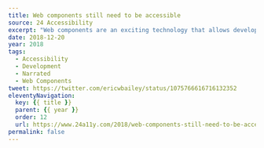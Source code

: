 ```yaml
---
title: Web components still need to be accessible
source: 24 Accessibility
excerpt: "Web components are an exciting technology that allows developers to create self-contained, reusable code patterns that are easy to control and update. The idea of web components is not new, nor is it unique to JavaScript frameworks"
date: 2018-12-20
year: 2018
tags:
  - Accessibility
  - Development
  - Narrated
  - Web Components
tweet: https://twitter.com/ericwbailey/status/1075766616716132352
eleventyNavigation:
  key: {{ title }}
  parent: {{ year }}
  order: 12
  url: https://www.24a11y.com/2018/web-components-still-need-to-be-accessible/
permalink: false
---
```

